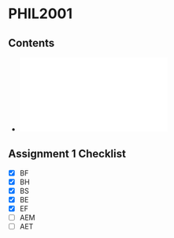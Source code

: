 # PHIL2001

## Contents

- ![Course notes](notes.md)

## Assignment 1 Checklist

- [x] BF
- [x] BH
- [x] BS
- [x] BE
- [x] EF
- [ ] AEM
- [ ] AET
